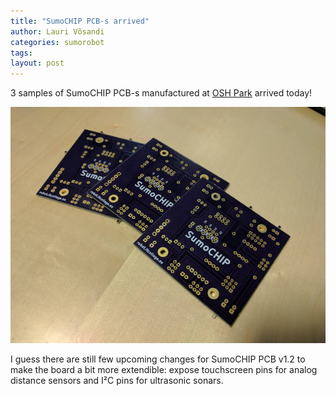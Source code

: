 ```yaml
---
title: "SumoCHIP PCB-s arrived"
author: Lauri Võsandi
categories: sumorobot
tags: 
layout: post
---
```


3 samples of SumoCHIP PCB-s manufactured at [OSH Park](https://oshpark.com/)
arrived today!

![PCB-s](/assets/img/sumochip-pcbs-arrived.jpg)

I guess there are still few upcoming changes for SumoCHIP PCB v1.2
to make the board a bit more extendible:
expose touchscreen pins for analog distance sensors and
I²C pins for ultrasonic sonars.

